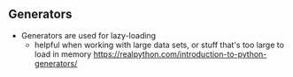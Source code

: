 ## Generators

- Generators are used for lazy-loading
  - helpful when working with large data sets, or stuff that's too large to load in memory
    https://realpython.com/introduction-to-python-generators/
